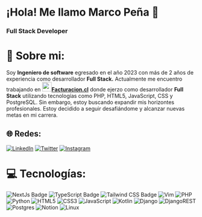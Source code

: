 # ¡Hola! Me llamo Marco Peña 👋
### Full Stack Developer


# 💫 Sobre mi:

Soy <strong>Ingeniero de software</strong> egresado en el año 2023 con más de 2 años de experiencia como desarrollador <strong>Full Stack.</strong> Actualmente me encuentro trabajando en [<img src="https://facturacion.cl/img/Facturacion.png" width="25px"><strong >Facturacion.cl</strong>](https://facturacion.cl) donde ejerzo como desarrollador <strong>Full Stack</strong> utilizando tecnologías como PHP, HTML5, JavaScript, CSS y PostgreSQL.
Sin embargo, estoy buscando expandir mis horizontes profesionales. Estoy decidido a seguir desafiándome y alcanzar nuevas metas en mi carrera.


## 🌐 Redes:
[![LinkedIn](https://img.shields.io/badge/linkedin-%230077B5.svg?style=for-the-badge&logo=linkedin&logoColor=white)](https://linkedin.com/in/marcozsh) [![Twitter](https://img.shields.io/badge/Twitter-%231DA1F2.svg?style=for-the-badge&logo=Twitter&logoColor=white)](https://twitter.com/marcozsh) [![Instagram](https://img.shields.io/badge/Instagram-%23E4405F.svg?style=for-the-badge&logo=Instagram&logoColor=white)](https://instagram.com/marcozsh)

# 💻 Tecnologías:
![NextJs Badge](https://img.shields.io/badge/Next-black?style=for-the-badge&logo=next.js&logoColor=white)
![TypeScript Badge](https://img.shields.io/badge/typescript-%23007ACC.svg?style=for-the-badge&logo=typescript&logoColor=white)
![Tailwind CSS Badge](https://img.shields.io/badge/Tailwind%20CSS-06B6D4?style=for-the-badge&logo=tailwindcss&logoColor=fff)
![Vim](https://img.shields.io/badge/VIM-%2311AB00.svg?style=for-the-badge&logo=vim&logoColor=white) ![PHP](https://img.shields.io/badge/php-%23777BB4.svg?style=for-the-badge&logo=php&logoColor=white) ![Python](https://img.shields.io/badge/python-3670A0?style=for-the-badge&logo=python&logoColor=ffdd54) ![HTML5](https://img.shields.io/badge/html5-%23E34F26.svg?style=for-the-badge&logo=html5&logoColor=white) ![CSS3](https://img.shields.io/badge/css3-%231572B6.svg?style=for-the-badge&logo=css3&logoColor=white) ![JavaScript](https://img.shields.io/badge/javascript-%23323330.svg?style=for-the-badge&logo=javascript&logoColor=%23F7DF1E) ![Kotlin](https://img.shields.io/badge/kotlin-%230095D5.svg?style=for-the-badge&logo=kotlin&logoColor=white) ![Django](https://img.shields.io/badge/django-%23092E20.svg?style=for-the-badge&logo=django&logoColor=white) ![DjangoREST](https://img.shields.io/badge/DJANGO-REST-ff1709?style=for-the-badge&logo=django&logoColor=white&color=ff1709&labelColor=gray) ![Postgres](https://img.shields.io/badge/postgres-%23316192.svg?style=for-the-badge&logo=postgresql&logoColor=white) ![Notion](https://img.shields.io/badge/Notion-%23000000.svg?style=for-the-badge&logo=notion&logoColor=white) ![Linux](https://img.shields.io/badge/Linux-FCC624?style=for-the-badge&logo=linux&logoColor=black)
